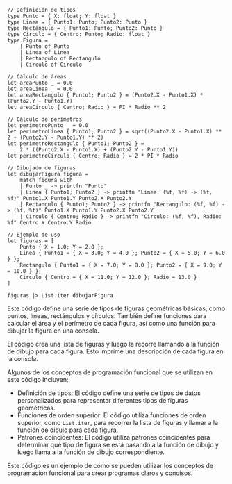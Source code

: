 ```f#
// Definición de tipos
type Punto = { X: float; Y: float }
type Linea = { Punto1: Punto; Punto2: Punto }
type Rectangulo = { Punto1: Punto; Punto2: Punto }
type Circulo = { Centro: Punto; Radio: float }
type Figura =
    | Punto of Punto
    | Linea of Linea
    | Rectangulo of Rectangulo
    | Circulo of Circulo

// Cálculo de áreas
let areaPunto _ = 0.0
let areaLinea _ = 0.0
let areaRectangulo { Punto1; Punto2 } = (Punto2.X - Punto1.X) * (Punto2.Y - Punto1.Y)
let areaCirculo { Centro; Radio } = PI * Radio ** 2

// Cálculo de perímetros
let perimetroPunto _ = 0.0
let perimetroLinea { Punto1; Punto2 } = sqrt((Punto2.X - Punto1.X) ** 2 + (Punto2.Y - Punto1.Y) ** 2)
let perimetroRectangulo { Punto1; Punto2 } =
    2 * ((Punto2.X - Punto1.X) + (Punto2.Y - Punto1.Y))
let perimetroCirculo { Centro; Radio } = 2 * PI * Radio

// Dibujado de figuras
let dibujarFigura figura =
    match figura with
    | Punto _ -> printfn "Punto"
    | Linea { Punto1; Punto2 } -> printfn "Linea: (%f, %f) -> (%f, %f)" Punto1.X Punto1.Y Punto2.X Punto2.Y
    | Rectangulo { Punto1; Punto2 } -> printfn "Rectangulo: (%f, %f) -> (%f, %f)" Punto1.X Punto1.Y Punto2.X Punto2.Y
    | Circulo { Centro; Radio } -> printfn "Circulo: (%f, %f), Radio: %f" Centro.X Centro.Y Radio

// Ejemplo de uso
let figuras = [
    Punto { X = 1.0; Y = 2.0 };
    Linea { Punto1 = { X = 3.0; Y = 4.0 }; Punto2 = { X = 5.0; Y = 6.0 } };
    Rectangulo { Punto1 = { X = 7.0; Y = 8.0 }; Punto2 = { X = 9.0; Y = 10.0 } };
    Circulo { Centro = { X = 11.0; Y = 12.0 }; Radio = 13.0 }
]

figuras |> List.iter dibujarFigura
```

Este código define una serie de tipos de figuras geométricas básicas, como puntos, líneas, rectángulos y círculos. También define funciones para calcular el área y el perímetro de cada figura, así como una función para dibujar la figura en una consola.

El código crea una lista de figuras y luego la recorre llamando a la función de dibujo para cada figura. Esto imprime una descripción de cada figura en la consola.

Algunos de los conceptos de programación funcional que se utilizan en este código incluyen:

* Definición de tipos: El código define una serie de tipos de datos personalizados para representar diferentes tipos de figuras geométricas.
* Funciones de orden superior: El código utiliza funciones de orden superior, como `List.iter`, para recorrer la lista de figuras y llamar a la función de dibujo para cada figura.
* Patrones coincidentes: El código utiliza patrones coincidentes para determinar qué tipo de figura se está pasando a la función de dibujo y luego llama a la función de dibujo correspondiente.

Este código es un ejemplo de cómo se pueden utilizar los conceptos de programación funcional para crear programas claros y concisos.